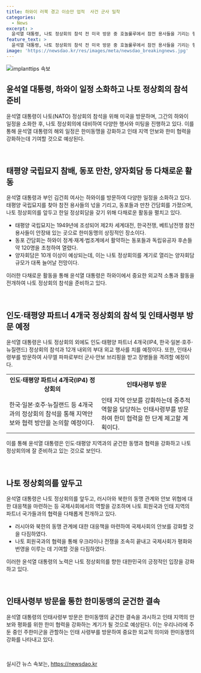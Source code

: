 ```yaml
---
title: 하와이 러북 경고 이승만 업적  사건 군사 밀착
categories:
  - News
excerpt: >
  윤석열 대통령, 나토 정상회의 참석 전 미국 방문 중 호놀룰루에서 참전 용사들을 기리는 행사 및 동포 만찬 간담회 참석. 일본과의 정상회담을 준비하는 가운데 러시아와 북한의 군사동맹 문제 및 나토 회원국과 양자회담 예정. 하와이를 방문한 이유와 미국 방문 목적을 강조하며 동포 기여 강조하고 한미동맹의 중요성 강조. 이어, 인도, 태평양 사령부 방문 예정으로 한미동맹의 결속 과시와 안보 협력 강조할 예정.
feature_text: >
  윤석열 대통령, 나토 정상회의 참석 전 미국 방문 중 호놀룰루에서 참전 용사들을 기리는 행사 및 동포 만찬 간담회 참석. 일본과의 정상회담을 준비하는 가운데 러시아와 북한의 군사동맹 문제 및 나토 회원국과 양자회담 예정. 하와이를 방문한 이유와 미국 방문 목적을 강조하며 동포 기여 강조하고 한미동맹의 중요성 강조. 이어, 인도, 태평양 사령부 방문 예정으로 한미동맹의 결속 과시와 안보 협력 강조할 예정.
image: 'https://newsdao.kr/res/images/meta/newsdao_breakingnews.jpg'
---
```


<p><img src="https://newsdao.kr/res/images/meta/newsdao_breakingnews.jpg" alt="implanttips 속보" /></p>

<h2 data-ke-size="size26">윤석열 대통령, 하와이 일정 소화하고 나토 정상회의 참석 준비</h2>

<p>윤석열 대통령이 나토(NATO) 정상회의 참석을 위해 미국을 방문하며, 그간의 하와이 일정을 소화한 후, 나토 정상회의에 대비하여 다양한 행사와 미팅을 진행하고 있다. 
이를 통해 윤석열 대통령의 해외 일정은 한미동맹을 강화하고 인태 지역 안보와 한미 협력을 강화하는데 기여할 것으로 예상된다.</p>

<p data-ke-size="size16">&nbsp;</p>

<h2 data-ke-size="size24">태평양 국립묘지 참배, 동포 만찬, 양자회담 등 다채로운 활동</h2>

<p>윤석열 대통령과 부인 김건희 여사는 하와이를 방문하여 다양한 일정을 소화하고 있다. 태평양 국립묘지를 찾아 참전 용사들의 넋을 기리고, 동포들과 만찬 간담회를 가졌으며, 나토 정상회의를 앞두고 한일 정상회담을 갖기 위해 다채로운 활동을 펼치고 있다.</p>

<ul>
  <li>태평양 국립묘지는 1949년에 조성되어 제2차 세계대전, 한국전쟁, 베트남전쟁 참전 용사들이 안장돼 있는 곳으로 한미동맹의 상징적인 장소이다.</li>
  <li>동포 간담회는 하와이 정계·재계·법조계에서 활약하는 동포들과 독립유공자 후손들 약 120명을 초청하여 열렸다.</li>
  <li>양자회담은 10개 이상이 예상되는데, 이는 나토 정상회의를 계기로 열리는 양자회담 규모가 대폭 늘어날 전망이다.</li>
</ul>

<p>이러한 다채로운 활동을 통해 윤석열 대통령은 하와이에서 중요한 외교적 소통과 활동을 전개하여 나토 정상회의 참석을 준비하고 있다.</p>

<p data-ke-size="size16">&nbsp;</p>

<h2 data-ke-size="size24">인도·태평양 파트너 4개국 정상회의 참석 및 인태사령부 방문 예정</h2>

<p>윤석열 대통령은 나토 정상회의 외에도 인도·태평양 파트너 4개국(IP4, 한국·일본·호주·뉴질랜드) 정상회의 참석과 12개 내외의 부대 외교 행사를 치를 예정이다. 또한, 인태사령부를 방문하여 사무엘 파파로부터 군사·안보 브리핑을 받고 장병들을 격려할 예정이다.</p>

<table>
  <tr>
    <td style="text-align: center; height: 17px;"><b>인도·태평양 파트너 4개국(IP4) 정상회의</b></td>
    <td style="text-align: center; height: 17px;"><b>인태사령부 방문</b></td>
  </tr>
  <tr>
    <td>한국·일본·호주·뉴질랜드 등 4개국과의 정상회의 참석을 통해 지역안보와 협력 방안을 논의할 예정이다.</td>
    <td>인태 지역 안보를 강화하는데 중추적 역할을 담당하는 인태사령부를 방문하여 한미 협력을 한 단계 제고할 계획이다.</td>
  </tr>
</table>

<p>이를 통해 윤석열 대통령은 인도·태평양 지역과의 굳건한 동맹과 협력을 강화하고 나토 정상회의에 잘 준비하고 있는 것으로 보인다.</p>

<p data-ke-size="size16">&nbsp;</p>

<h2 data-ke-size="size24">나토 정상회의를 앞두고</h2>

<p>윤석열 대통령은 나토 정상회의를 앞두고, 러시아와 북한의 동맹 관계와 안보 위협에 대한 대응책을 마련하는 등 국제사회에서의 역할을 강조하며 나토 회원국과 인태 지역의 파트너 국가들과의 협력을 다채롭게 전개하고 있다.</p>

<ul>
  <li>러시아와 북한의 동맹 관계에 대한 대응책을 마련하여 국제사회의 안보를 강화할 것을 다짐하였다.</li>
  <li>나토 회원국과의 협력을 통해 우크라이나 전쟁을 조속히 끝내고 국제사회가 평화와 번영을 이루는 데 기여할 것을 다짐하였다.</li>
</ul>

<p>이러한 윤석열 대통령의 노력은 나토 정상회의를 향한 대한민국의 긍정적인 입장을 강화하고 있다.</p>

<p data-ke-size="size16">&nbsp;</p>

<h2 data-ke-size="size24">인태사령부 방문을 통한 한미동맹의 굳건한 결속</h2>

<p>윤석열 대통령의 인태사령부 방문은 한미동맹의 굳건한 결속을 과시하고 인태 지역의 안보와 평화를 위한 한미 협력을 강화하는 계기가 될 것으로 예상된다. 이는 우리나라에 주둔 중인 주한미군을 관할하는 인태 사령부를 방문하여 중요한 외교적 의미와 한미동맹의 강화를 나타내고 있다.</p>

<p data-ke-size="size16">&nbsp;</p>
실시간 뉴스 속보는, <a href="https://newsdao.kr" rel="dofollow">https://newsdao.kr</a>


